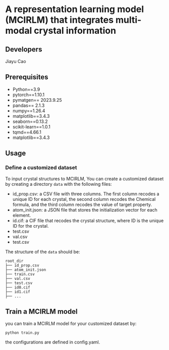 ﻿#  A representation learning model (MCIRLM) that integrates multi-modal crystal information


## Developers

Jiayu Cao 

## Prerequisites

-   Python==3.9
-   pytorch==1.10.1
-   pymatgen== 2023.9.25
-   pandas== 2.1.3
-   numpy==1.26.4
-   matplotlib==3.4.3
-   seaborn==0.13.2
-   scikit-learn==1.0.1
-   tqmd==4.66.1
-   matplotlib==3.4.3


## Usage
### Define a customized dataset

To input crystal structures to MCIRLM, You can create a customized dataset by creating a directory  `data`  with the following files:

-   id_prop.csv: a CSV file with three columns. The first column recodes a unique ID for each crystal, the second column recodes the Chemical formula, and the third column recodes the value of target property.
-   atom_init.json: a JSON file that stores the initialization vector for each element.
-   id.cif: a CIF file that recodes the crystal structure, where ID is the unique ID for the crystal.
-   test.csv
-   val.csv
-   test.csv

The structure of the  `data`  should be:
```
root_dir
├── id_prop.csv
├── atom_init.json
├── train.csv
├── val.csv
├── test.csv
├── id0.cif
├── id1.cif
├── ...
```

## Train a MCIRLM model


you can train a MCIRLM model for your customized dataset by:

```
python train.py
```

the configurations are defined in config.yaml.
